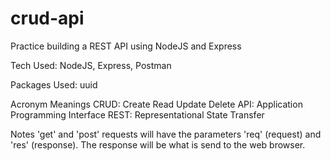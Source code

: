 # crud-api

Practice building a REST API using NodeJS and Express

Tech Used:
NodeJS, Express, Postman

Packages Used:
uuid

Acronym Meanings
CRUD: Create Read Update Delete
API: Application Programming Interface
REST: Representational State Transfer

Notes
'get' and 'post' requests will have the parameters 'req' (request) and 'res' (response).
The response will be what is send to the web browser.
